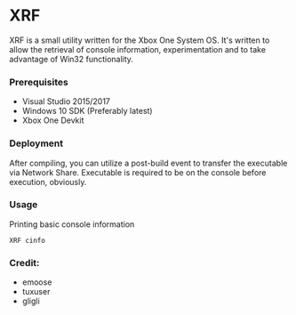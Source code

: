 # XRF
XRF is a small utility written for the Xbox One System OS. It's written to allow the retrieval of console information, experimentation and to take advantage of Win32 functionality.

### Prerequisites
- Visual Studio 2015/2017
- Windows 10 SDK (Preferably latest)
- Xbox One Devkit

### Deployment
After compiling, you can utilize a post-build event to transfer the executable via Network Share. Executable is required to be on the console before execution, obviously.

### Usage
Printing basic console information
```
XRF cinfo
```


### Credit:
- emoose
- tuxuser
- gligli
